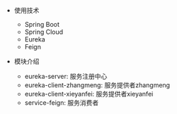 
- 使用技术
  - Spring Boot
  - Spring Cloud
  - Eureka
  - Feign

- 模块介绍
  - eureka-server: 服务注册中心
  - eureka-client-zhangmeng: 服务提供者zhangmeng
  - eureka-client-xieyanfei: 服务提供者xieyanfei
  - service-feign: 服务消费者
